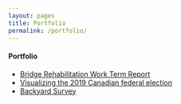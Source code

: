 ```yaml
---
layout: pages
title: Portfolio
permalink: /portfolio/
---
```


#### Portfolio

<!--- 2022 --->
<ul class="body">
  <li><a href="/portfolio/wkrpt/">Bridge Rehabilitation Work Term Report</a></li>
<!---</ul>

2021
<ul class="body"> --->
<!---  <li><a href="/portfolio/sbdvsn/">Subdivision Plan</a></li> --->
  <li><a href="/portfolio/2019cdnfe/">Visualizing the 2019 Canadian federal election</a></li>
<!---   <li><a href="/portfolio/cnsbc21/">Analysis and Video Deliverables for 2021 CNSBC</a></li>
</ul>

2020
<ul class="body"> --->
  <li><a href="/portfolio/bkyrds/">Backyard Survey</a></li>
<!---   <li><a href="/portfolio/tss/">Total Stress Spreadsheet</a></li> --->
<!---  <li><a href="/portfolio/bdrmrd/">Bedroom Redesign</a></li> --->
</ul>
